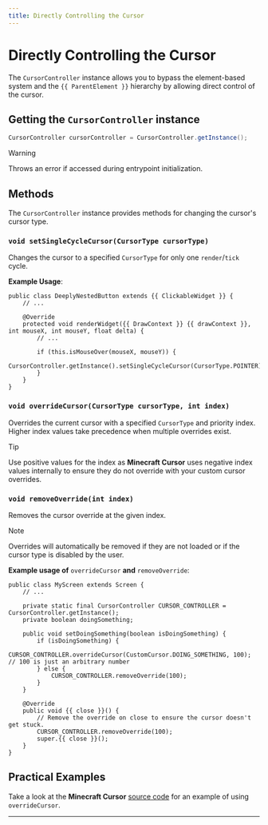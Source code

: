 ```yaml
---
title: Directly Controlling the Cursor
---
```

# Directly Controlling the Cursor

The <code>CursorController</code> instance allows you to bypass the element-based system and the `{{ ParentElement }}` hierarchy by allowing direct control of the cursor.

## Getting the `CursorController` instance
```java
CursorController cursorController = CursorController.getInstance();
```
> [!WARNING]
> Throws an error if accessed during entrypoint initialization.

## Methods

The `CursorController` instance provides methods for changing the cursor's cursor type.

### `void setSingleCycleCursor(CursorType cursorType)`
Changes the cursor to a specified `CursorType` for only one `render`/`tick` cycle. 

**Example Usage**:
```java-vue:line-numbers [DeeplyNestButton.java]
public class DeeplyNestedButton extends {{ ClickableWidget }} {
    // ...

    @Override
    protected void renderWidget({{ DrawContext }} {{ drawContext }}, int mouseX, int mouseY, float delta) {
        // ...

        if (this.isMouseOver(mouseX, mouseY)) {
            CursorController.getInstance().setSingleCycleCursor(CursorType.POINTER);
        }
    }
}
```

### `void overrideCursor(CursorType cursorType, int index)`
Overrides the current cursor with a specified `CursorType` and priority index. Higher index values take precedence when multiple overrides exist.

> [!TIP]
> Use positive values for the index as **Minecraft Cursor** uses negative index values internally to ensure they do not override with your custom cursor overrides.

### `void removeOverride(int index)`
Removes the cursor override at the given index.

> [!NOTE]
> Overrides will automatically be removed if they are not loaded or if the cursor type is disabled by the user.

**Example usage of** `overrideCursor` **and** `removeOverride`:
```java-vue:line-numbers [MyScreen.java]
public class MyScreen extends Screen {
    // ...

    private static final CursorController CURSOR_CONTROLLER = CursorController.getInstance();
    private boolean doingSomething;

    public void setDoingSomething(boolean isDoingSomething) {
        if (isDoingSomething) {
            CURSOR_CONTROLLER.overrideCursor(CustomCursor.DOING_SOMETHING, 100); // 100 is just an arbitrary number
        } else {
            CURSOR_CONTROLLER.removeOverride(100);
        }
    }

    @Override
    public void {{ close }}() {
        // Remove the override on close to ensure the cursor doesn't get stuck.
        CURSOR_CONTROLLER.removeOverride(100);
        super.{{ close }}();
    }
}
```

## Practical Examples
Take a look at the **Minecraft Cursor** [source code](https://github.com/fishstiz/minecraft-cursor/blob/master/common/src/main/java/io/github/fishstiz/minecraftcursor/gui/widget/CursorOptionsHandler.java#L72) for an example of using `overrideCursor`.

---

<script setup lang="ts">
import useMappings from '../composables/useMappings';

const { Element, ParentElement, ClickableWidget, DrawContext, drawContext, close } = useMappings()
</script>
